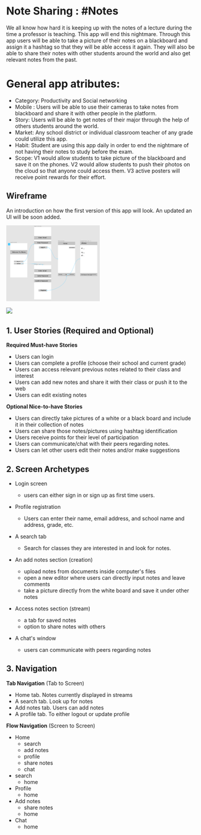 # Note Sharing : #Notes
We all know how hard it is keeping up with the notes of a lecture during the time a professor is teaching. This app will end this nightmare. Through this app users will be able to  take a picture of their notes on a blackboard and assign it a hashtag so that they will be able access it again. They will also be able to share their notes with other students around the world and also get relevant notes from the past.
# General app atributes:
- Category: Productivity and Social networking
- Mobile : Users will be able to use their cameras to take notes from blackboard and share it with other people in the platform.
- Story: Users will be able to get notes of their major through the help of others students  around the world.
- Market: Any school district or individual classroom teacher of any grade could utilize this app. 
- Habit: Student are using this app daily in order to end the nightmare of not having their notes to study before the exam.
- Scope: V1 would allow students to take picture of the blackboard and save it on the phones. V2 would allow students to push their photos on the cloud so that anyone could access them. V3 active posters will receive point rewards for their effort.

## Wireframe
An introduction on how the first version of this app will look. An updated an UI will be soon added.

<img src="https://raw.githubusercontent.com/Group45-CodePath/Week1/master/wireframe%2Cdraft.png" width=250><br>


<img src="http://g.recordit.co/5S8wF4k0Vm.gif" width=200><br>


## 1. User Stories (Required and Optional)

**Required Must-have Stories**

 * Users can login
 * Users can complete a profile (choose their school and current grade)
 * Users can access relevant previous notes related to their class and interest
 * Users can add new notes and share it with their class or push it to the web
 * Users can edit existing notes

**Optional Nice-to-have Stories**

 * Users can directly take pictures of a white or a black board and include it in their collection of notes 
 * Users can share those notes/pictures using hashtag identification
 * Users receive points for their level of participation
 * Users can communicate/chat with their peers regarding notes. 
 * Users can let other users edit their notes and/or make suggestions

## 2. Screen Archetypes

 * Login screen
   * users can either sign in or sign up as first time users.
   
 * Profile registration
   * Users can enter their name, email address, and school name and address, grade, etc.
 * A search tab
    * Search for classes they are interested in and look for notes.
 * An add notes section (creation)
    * upload notes from documents inside computer's files
    * open a new editor where users can directly input notes and leave comments
    * take a picture directly from the white board and save it under other notes
 * Access notes section (stream)
    * a tab for saved notes
    * option to share notes with others
* A chat's window
    * users can communicate with peers regarding notes
## 3. Navigation

**Tab Navigation** (Tab to Screen)

 * Home tab. Notes currently displayed in streams
 * A search tab. Look up for notes
 * Add notes tab. Users can add notes
 * A profile tab. To either logout or update profile

**Flow Navigation** (Screen to Screen)

 * Home
   * search
   * add notes
   * profile
   * share notes
   * chat
 * search
   * home
 * Profile
   * home
 * Add notes
   * share notes
   * home
 * Chat
   * home

